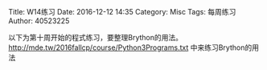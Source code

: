 Title: W14练习
Date: 2016-12-12 14:35
Category: Misc
Tags: 每周练习
Author: 40523225

以下为第十周开始的程式练习，要整理Brython的用法。<a href="http://mde.tw/2016fallcp/course/Python3Programs.txt">http://mde.tw/2016fallcp/course/Python3Programs.txt</a> 中来练习Brython的用法

<!-- PELICAN_END_SUMMARY -->
<!-- 導入 Brython 標準程式庫 -->

<script type="text/javascript" 
    src="https://cdn.rawgit.com/brython-dev/brython/master/www/src/brython_dist.js">
</script>

<script>
window.onload=function(){
brython(1);
}
</script>

<div id ="ex1"></div>

<script type="text/python3">
from browser import document as doc
container = doc['ex1']

container<="W14練習"
</script>

<div id ="ex2"></div>

<script type="text/python3">
from browser import document as doc
from browser import html
container = doc['ex2']
mystring = input("要印出什麼字串?")
mynum = input("要印幾次?")

for i in range(int(mynum)):
    #container<="W14練習-2"+html.BR()
    container<=mystring+html.BR()
</script>



  